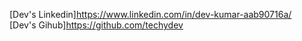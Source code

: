 [Dev's Linkedin]https://www.linkedin.com/in/dev-kumar-aab90716a/
</br>
[Dev's Gihub]https://github.com/techydev
